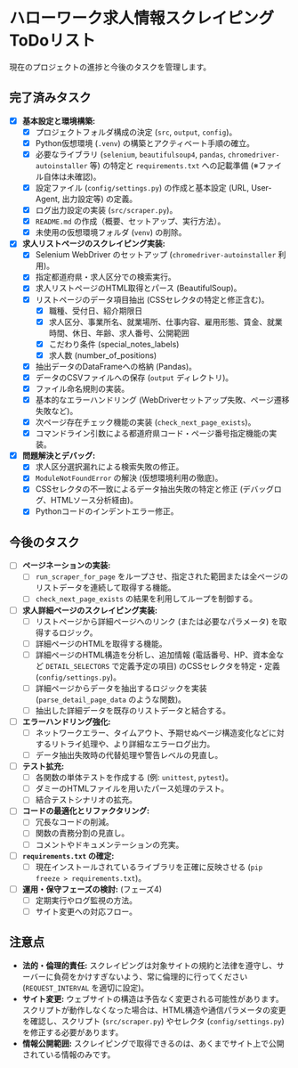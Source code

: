 # ハローワーク求人情報スクレイピング ToDoリスト

現在のプロジェクトの進捗と今後のタスクを管理します。

## 完了済みタスク

- [x] **基本設定と環境構築:**
    - [x] プロジェクトフォルダ構成の決定 (`src`, `output`, `config`)。
    - [x] Python仮想環境 (`.venv`) の構築とアクティベート手順の確立。
    - [x] 必要なライブラリ (`selenium`, `beautifulsoup4`, `pandas`, `chromedriver-autoinstaller` 等) の特定と `requirements.txt` への記載準備 (※ファイル自体は未確認)。
    - [x] 設定ファイル (`config/settings.py`) の作成と基本設定 (URL, User-Agent, 出力設定等) の定義。
    - [x] ログ出力設定の実装 (`src/scraper.py`)。
    - [x] `README.md` の作成（概要、セットアップ、実行方法）。
    - [x] 未使用の仮想環境フォルダ (`venv`) の削除。
- [x] **求人リストページのスクレイピング実装:**
    - [x] Selenium WebDriver のセットアップ (`chromedriver-autoinstaller` 利用)。
    - [x] 指定都道府県・求人区分での検索実行。
    - [x] 求人リストページのHTML取得とパース (BeautifulSoup)。
    - [x] リストページのデータ項目抽出 (CSSセレクタの特定と修正含む)。
        - [x] 職種、受付日、紹介期限日
        - [x] 求人区分、事業所名、就業場所、仕事内容、雇用形態、賃金、就業時間、休日、年齢、求人番号、公開範囲
        - [x] こだわり条件 (special_notes_labels)
        - [x] 求人数 (number_of_positions)
    - [x] 抽出データのDataFrameへの格納 (Pandas)。
    - [x] データのCSVファイルへの保存 (`output` ディレクトリ)。
    - [x] ファイル命名規則の実装。
    - [x] 基本的なエラーハンドリング (WebDriverセットアップ失敗、ページ遷移失敗など)。
    - [x] 次ページ存在チェック機能の実装 (`check_next_page_exists`)。
    - [x] コマンドライン引数による都道府県コード・ページ番号指定機能の実装。
- [x] **問題解決とデバッグ:**
    - [x] 求人区分選択漏れによる検索失敗の修正。
    - [x] `ModuleNotFoundError` の解決 (仮想環境利用の徹底)。
    - [x] CSSセレクタの不一致によるデータ抽出失敗の特定と修正 (デバッグログ、HTMLソース分析経由)。
    - [x] Pythonコードのインデントエラー修正。

## 今後のタスク

- [ ] **ページネーションの実装:**
    - [ ] `run_scraper_for_page` をループさせ、指定された範囲または全ページのリストデータを連続して取得する機能。
    - [ ] `check_next_page_exists` の結果を利用してループを制御する。
- [ ] **求人詳細ページのスクレイピング実装:**
    - [ ] リストページから詳細ページへのリンク (または必要なパラメータ) を取得するロジック。
    - [ ] 詳細ページのHTMLを取得する機能。
    - [ ] 詳細ページのHTML構造を分析し、追加情報 (電話番号、HP、資本金など `DETAIL_SELECTORS` で定義予定の項目) のCSSセレクタを特定・定義 (`config/settings.py`)。
    - [ ] 詳細ページからデータを抽出するロジックを実装 (`parse_detail_page_data` のような関数)。
    - [ ] 抽出した詳細データを既存のリストデータと結合する。
- [ ] **エラーハンドリング強化:**
    - [ ] ネットワークエラー、タイムアウト、予期せぬページ構造変化などに対するリトライ処理や、より詳細なエラーログ出力。
    - [ ] データ抽出失敗時の代替処理や警告レベルの見直し。
- [ ] **テスト拡充:**
    - [ ] 各関数の単体テストを作成する (例: `unittest`, `pytest`)。
    - [ ] ダミーのHTMLファイルを用いたパース処理のテスト。
    - [ ] 結合テストシナリオの拡充。
- [ ] **コードの最適化とリファクタリング:**
    - [ ] 冗長なコードの削減。
    - [ ] 関数の責務分割の見直し。
    - [ ] コメントやドキュメンテーションの充実。
- [ ] **`requirements.txt` の確定:**
    - [ ] 現在インストールされているライブラリを正確に反映させる (`pip freeze > requirements.txt`)。
- [ ] **運用・保守フェーズの検討:** (フェーズ4)
    - [ ] 定期実行やログ監視の方法。
    - [ ] サイト変更への対応フロー。

## 注意点

- **法的・倫理的責任:** スクレイピングは対象サイトの規約と法律を遵守し、サーバーに負荷をかけすぎないよう、常に倫理的に行ってください (`REQUEST_INTERVAL` を適切に設定)。
- **サイト変更:** ウェブサイトの構造は予告なく変更される可能性があります。スクリプトが動作しなくなった場合は、HTML構造や通信パラメータの変更を確認し、スクリプト (`src/scraper.py`) やセレクタ (`config/settings.py`) を修正する必要があります。
- **情報公開範囲:** スクレイピングで取得できるのは、あくまでサイト上で公開されている情報のみです。
